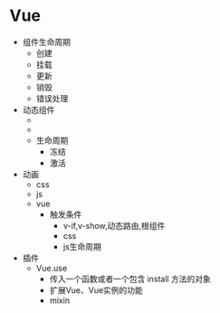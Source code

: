 # Vue

- 组件生命周期
  - 创建
  - 挂载
  - 更新
  - 销毁
  - 错误处理
- 动态组件
  - <component></component>
  - <keep-alive></keep-alive>
  - 生命周期
    - 冻结
    - 激活
- 动画
  - css
  - js
  - vue
    - 触发条件
      - v-if,v-show,动态路由,根组件
      - css
      - js生命周期
- 插件
  - Vue.use
    - 传入一个函数或者一个包含 install 方法的对象
    - 扩展Vue、Vue实例的功能
    - mixin